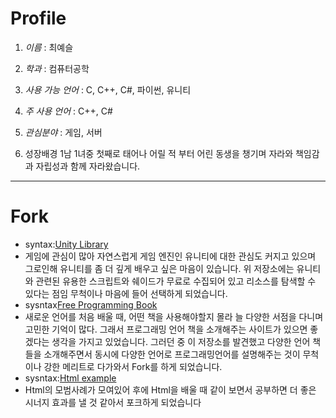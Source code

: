 # Profile
1. _이름_ : 최예슬

2. _학과_ : 컴퓨터공학

3. _사용 가능 언어_ : C, C++, C#, 파이썬, 유니티

4. _주 사용 언어_ : C++, C#

5. _관심분야_ : 게임, 서버

6. 성장배경
1남 1녀중 첫째로 태어나 어릴 적 부터 어린 동생을 챙기며 자라와 책임감과 자립성과 함께 자라왔습니다. 

- - - 

# Fork
* syntax:[Unity Library](https://github.com/UnityCommunity/UnityLibrary.git)
 * 게임에 관심이 많아 자연스럽게 게임 엔진인 유니티에 대한 관심도 커지고 있으며 그로인해 유니티를 좀 더 깊게 배우고 싶은 마음이 있습니다. 위 저장소에는 유니티와 관련된 유용한 스크립트와 쉐이드가 무료로 수집되어 있고 리소스를 탐색할 수 있다는 점임 무척이나 마음에 들어 선택하게 되었습니다.
* sysntax[Free Programming Book](https://github.com/free-programming-books)
 * 새로운 언어를 처음 배울 때, 어떤 책을 사용해야할지 몰라 늘 다양한 서점을 다니며 고민한 기억이 많다. 그래서 프로그래밍 언어 책을 소개해주는 사이트가 있으면 좋겠다는 생각을 가지고 있었습니다. 그러던 중 이 저장소를 발견했고 다양한 언어 책들을 소개해주면서 동시에 다양한 언어로 프로그래밍언어를 설명해주는 것이 무척이나 강한 메리트로 다가와서 Fork를 하게 되었습니다.
* sysntax:[Html example](https://github.com/google/WebFundamentals)
 * Html의 모범사례가 모여있어 후에 Html을 배울 때 같이 보면서 공부하면 더 좋은 시너지 효과를 낼 것 같아서 포크하게 되었습니다


